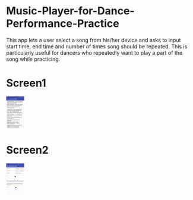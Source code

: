 # Music-Player-for-Dance-Performance-Practice

This app lets a user select a song from his/her device and asks to input start time, end time and number of times song should be repeated.
This is particularly useful for dancers who repeatedly want to play a part of the song while practicing.






# Screen1


<img src="https://github.com/NeoHimu/Music-Player-for-Dance-Performance-Practice/blob/master/screen1.jpeg" width="48">











# Screen2



<img src="https://github.com/NeoHimu/Music-Player-for-Dance-Performance-Practice/blob/master/screen2.jpeg" width="48">

